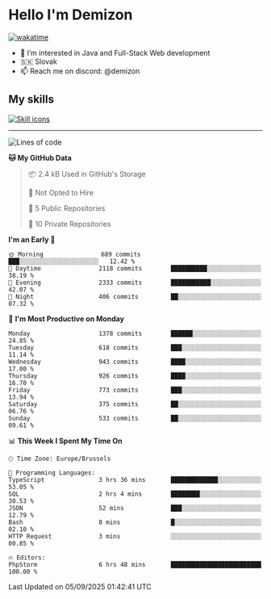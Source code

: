 # Hello I'm Demizon
[![wakatime](https://wakatime.com/badge/user/6ad1949f-d6d7-44f9-9eee-c35e54cc499b.svg)](https://wakatime.com/@6ad1949f-d6d7-44f9-9eee-c35e54cc499b)
- 👀 I’m interested in Java and Full-Stack Web development
- 🇸🇰 Slovak
- 📫 Reach me on discord: @demizon

## My skills
[![Skill icons](https://skillicons.dev/icons?i=java,js,ts,html,css,react,nextjs,tailwind,supabase,py,git,docker,linux,mysql,postgres,mongo&theme=dark)](https://github.com/Demizon3433)

---

<!--START_SECTION:waka-->
![Lines of code](https://img.shields.io/badge/From%20Hello%20World%20I%27ve%20Written-1.9%20million%20lines%20of%20code-blue)

**🐱 My GitHub Data** 

> 📦 2.4 kB Used in GitHub's Storage 
 > 
> 🚫 Not Opted to Hire
 > 
> 📜 5 Public Repositories 
 > 
> 🔑 10 Private Repositories 
 > 
**I'm an Early 🐤** 

```text
🌞 Morning                689 commits         ███░░░░░░░░░░░░░░░░░░░░░░   12.42 % 
🌆 Daytime                2118 commits        ██████████░░░░░░░░░░░░░░░   38.19 % 
🌃 Evening                2333 commits        ███████████░░░░░░░░░░░░░░   42.07 % 
🌙 Night                  406 commits         ██░░░░░░░░░░░░░░░░░░░░░░░   07.32 % 
```
📅 **I'm Most Productive on Monday** 

```text
Monday                   1378 commits        ██████░░░░░░░░░░░░░░░░░░░   24.85 % 
Tuesday                  618 commits         ███░░░░░░░░░░░░░░░░░░░░░░   11.14 % 
Wednesday                943 commits         ████░░░░░░░░░░░░░░░░░░░░░   17.00 % 
Thursday                 926 commits         ████░░░░░░░░░░░░░░░░░░░░░   16.70 % 
Friday                   773 commits         ███░░░░░░░░░░░░░░░░░░░░░░   13.94 % 
Saturday                 375 commits         ██░░░░░░░░░░░░░░░░░░░░░░░   06.76 % 
Sunday                   533 commits         ██░░░░░░░░░░░░░░░░░░░░░░░   09.61 % 
```


📊 **This Week I Spent My Time On** 

```text
🕑︎ Time Zone: Europe/Brussels

💬 Programming Languages: 
TypeScript               3 hrs 36 mins       █████████████░░░░░░░░░░░░   53.05 % 
SQL                      2 hrs 4 mins        ████████░░░░░░░░░░░░░░░░░   30.53 % 
JSON                     52 mins             ███░░░░░░░░░░░░░░░░░░░░░░   12.79 % 
Bash                     8 mins              █░░░░░░░░░░░░░░░░░░░░░░░░   02.10 % 
HTTP Request             3 mins              ░░░░░░░░░░░░░░░░░░░░░░░░░   00.85 % 

🔥 Editors: 
PhpStorm                 6 hrs 48 mins       █████████████████████████   100.00 % 
```


 Last Updated on 05/09/2025 01:42:41 UTC
<!--END_SECTION:waka-->
